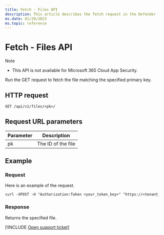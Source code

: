 ```yaml
---
title: Fetch - Files API
description: This article describes the fetch request in the Defender for Cloud Apps Files API.
ms.date: 01/29/2023
ms.topic: reference
---
```

# Fetch - Files API



> [!NOTE]
>
> - This API is not available for Microsoft 365 Cloud App Security.

Run the GET request to fetch the file matching the specified primary key.

## HTTP request

```rest
GET /api/v1/files/<pk>/
```

## Request URL parameters

| Parameter | Description |
| --- | --- |
| pk | The ID of the file |

## Example

### Request

Here is an example of the request.

```rest
curl -XPOST -H "Authorization:Token <your_token_key>" "https://<tenant_id>.<tenant_region>.portal.cloudappsecurity.com/api/v1/files/<pk>/"
```

### Response

Returns the specified file.

[!INCLUDE [Open support ticket](includes/support.md)]
